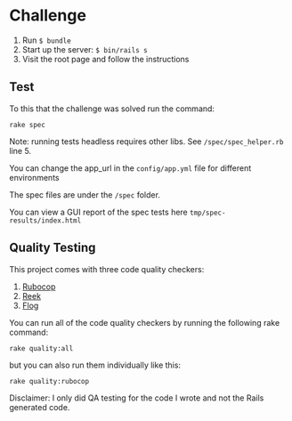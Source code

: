 # Challenge

1. Run `$ bundle`
2. Start up the server: `$ bin/rails s`
3. Visit the root page and follow the instructions

## Test

To this that the challenge was solved run the command:

```
rake spec
```

Note: running tests headless requires other libs. See `/spec/spec_helper.rb` line 5.

You can change the app_url in the `config/app.yml` file for different environments

The spec files are under the `/spec` folder.

You can view a GUI report of the spec tests here `tmp/spec-results/index.html`

## Quality Testing

This project comes with three code quality checkers:
1. [Rubocop](https://github.com/rubocop-hq/rubocop)
2. [Reek](https://github.com/troessner/reek)
3. [Flog](https://docs.codeclimate.com/docs/flog)

You can run all of the code quality checkers by running the following rake command:

```
rake quality:all
```

but you can also run them individually like this:

```
rake quality:rubocop
```

Disclaimer: I only did QA testing for the code I wrote and not the Rails generated code.

